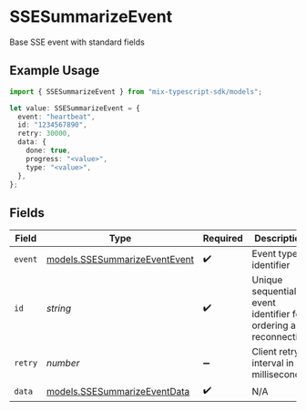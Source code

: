 # SSESummarizeEvent

Base SSE event with standard fields

## Example Usage

```typescript
import { SSESummarizeEvent } from "mix-typescript-sdk/models";

let value: SSESummarizeEvent = {
  event: "heartbeat",
  id: "1234567890",
  retry: 30000,
  data: {
    done: true,
    progress: "<value>",
    type: "<value>",
  },
};
```

## Fields

| Field                                                                | Type                                                                 | Required                                                             | Description                                                          | Example                                                              |
| -------------------------------------------------------------------- | -------------------------------------------------------------------- | -------------------------------------------------------------------- | -------------------------------------------------------------------- | -------------------------------------------------------------------- |
| `event`                                                              | [models.SSESummarizeEventEvent](../models/ssesummarizeeventevent.md) | :heavy_check_mark:                                                   | Event type identifier                                                |                                                                      |
| `id`                                                                 | *string*                                                             | :heavy_check_mark:                                                   | Unique sequential event identifier for ordering and reconnection     | 1234567890                                                           |
| `retry`                                                              | *number*                                                             | :heavy_minus_sign:                                                   | Client retry interval in milliseconds                                | 30000                                                                |
| `data`                                                               | [models.SSESummarizeEventData](../models/ssesummarizeeventdata.md)   | :heavy_check_mark:                                                   | N/A                                                                  |                                                                      |